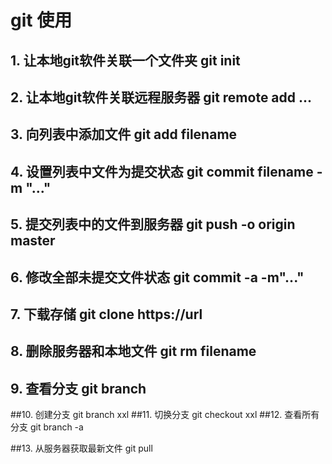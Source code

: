 # git 使用
## 1. 让本地git软件关联一个文件夹 git init
## 2. 让本地git软件关联远程服务器 git remote add ...
## 3. 向列表中添加文件 git add filename
## 4. 设置列表中文件为提交状态 git commit filename -m "..."
## 5. 提交列表中的文件到服务器 git push -o origin master

## 6. 修改全部未提交文件状态 git commit -a -m"..."
## 7. 下载存储 git clone https://url
## 8. 删除服务器和本地文件 git rm filename

## 9. 查看分支 git branch
##10. 创建分支 git branch xxl
##11. 切换分支 git checkout xxl
##12. 查看所有分支 git branch -a

##13. 从服务器获取最新文件 git pull
